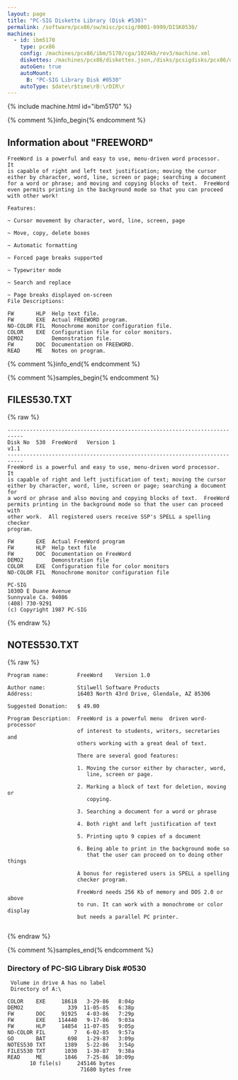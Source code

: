 ```yaml
---
layout: page
title: "PC-SIG Diskette Library (Disk #530)"
permalink: /software/pcx86/sw/misc/pcsig/0001-0999/DISK0530/
machines:
  - id: ibm5170
    type: pcx86
    config: /machines/pcx86/ibm/5170/cga/1024kb/rev3/machine.xml
    diskettes: /machines/pcx86/diskettes.json,/disks/pcsigdisks/pcx86/diskettes.json
    autoGen: true
    autoMount:
      B: "PC-SIG Library Disk #0530"
    autoType: $date\r$time\rB:\rDIR\r
---
```


{% include machine.html id="ibm5170" %}

{% comment %}info_begin{% endcomment %}

## Information about "FREEWORD"

    FreeWord is a powerful and easy to use, menu-driven word processor.  It
    is capable of right and left text justification; moving the cursor
    either by character, word, line, screen or page; searching a document
    for a word or phrase; and moving and copying blocks of text.  FreeWord
    even permits printing in the background mode so that you can proceed
    with other work!
    
    Features:
    
    ~ Cursor movement by character, word, line, screen, page
    
    ~ Move, copy, delete boxes
    
    ~ Automatic formatting
    
    ~ Forced page breaks supported
    
    ~ Typewriter mode
    
    ~ Search and replace
    
    ~ Page breaks displayed on-screen
    File Descriptions:
    
    FW       HLP  Help text file.
    FW       EXE  Actual FREEWORD program.
    NO-COLOR FIL  Monochrome monitor configuration file.
    COLOR    EXE  Configuration file for color monitors.
    DEMO2         Demonstration file.
    FW       DOC  Documentation on FREEWORD.
    READ     ME   Notes on program.
{% comment %}info_end{% endcomment %}

{% comment %}samples_begin{% endcomment %}

## FILES530.TXT

{% raw %}
```
---------------------------------------------------------------------------
Disk No  530  FreeWord   Version 1                                   v1.1
---------------------------------------------------------------------------
FreeWord is a powerful and easy to use, menu-driven word processor.  It
is capable of right and left justification of text; moving the cursor
either by character, word, line, screen or page; searching a document for
a word or phrase and also moving and copying blocks of text.  FreeWord
permits printing in the background mode so that the user can proceed with
other work.  All registered users receive SSP's SPELL a spelling checker
program.
 
FW       EXE  Actual FreeWord program
FW       HLP  Help text file
FW       DOC  Documentation on FreeWord
DEMO2         Demonstration file
COLOR    EXE  Configuration file for color monitors
NO-COLOR FIL  Monochrome monitor configuration file
 
PC-SIG
1030D E Duane Avenue
Sunnyvale Ca. 94086
(408) 730-9291
(c) Copyright 1987 PC-SIG
```
{% endraw %}

## NOTES530.TXT

{% raw %}
```
Program name:         FreeWord    Version 1.0

Author name:          Stilwell Software Products
Address:              16403 North 43rd Drive, Glendale, AZ 85306

Suggested Donation:   $ 49.00

Program Description:  FreeWord is a powerful menu  driven word-processor
                      of interest to students, writers, secretaries and
                      others working with a great deal of text.

                      There are several good features:

                      1. Moving the cursor either by character, word,
                         line, screen or page.

                      2. Marking a block of text for deletion, moving or
                         copying.

                      3. Searching a document for a word or phrase

                      4. Both right and left justification of text

                      5. Printing upto 9 copies of a document

                      6. Being able to print in the background mode so
                         that the user can proceed on to doing other things

                      A bonus for registered users is SPELL a spelling
                      checker program.

                      FreeWord needs 256 Kb of memory and DOS 2.0 or above
                      to run. It can work with a monochrome or color display
                      but needs a parallel PC printer.


```
{% endraw %}

{% comment %}samples_end{% endcomment %}

### Directory of PC-SIG Library Disk #0530

     Volume in drive A has no label
     Directory of A:\

    COLOR    EXE     18618   3-29-86   8:04p
    DEMO2              339  11-05-85   6:38p
    FW       DOC     91925   4-03-86   7:29p
    FW       EXE    114440   9-17-86   9:03a
    FW       HLP     14854  11-07-85   9:05p
    NO-COLOR FIL         7   6-02-85   9:57a
    GO       BAT       698   1-29-87   3:09p
    NOTES530 TXT      1389   5-22-86   3:54p
    FILES530 TXT      1030   1-30-87   9:38a
    READ     ME       1846   7-25-86  10:09p
           10 file(s)     245146 bytes
                           71680 bytes free
